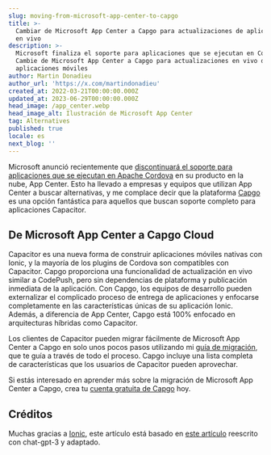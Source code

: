 ```yaml
---
slug: moving-from-microsoft-app-center-to-capgo
title: >-
  Cambiar de Microsoft App Center a Capgo para actualizaciones de aplicaciones
  en vivo
description: >-
  Microsoft finaliza el soporte para aplicaciones que se ejecutan en Cordova.
  Cambie de Microsoft App Center a Capgo para actualizaciones en vivo de
  aplicaciones móviles
author: Martin Donadieu
author_url: 'https://x.com/martindonadieu'
created_at: 2022-03-21T00:00:00.000Z
updated_at: 2023-06-29T00:00:00.000Z
head_image: /app_center.webp
head_image_alt: Ilustración de Microsoft App Center
tag: Alternatives
published: true
locale: es
next_blog: ''
---
```


Microsoft anunció recientemente que [discontinuará el soporte para aplicaciones que se ejecutan en Apache Cordova](https://devblogsmicrosoftcom/appcenter/announcing-apache-cordova-retirement/) en su producto en la nube, App Center. Esto ha llevado a empresas y equipos que utilizan App Center a buscar alternativas, y me complace decir que la plataforma [Capgo](https://capgoapp/) es una opción fantástica para aquellos que buscan soporte completo para aplicaciones Capacitor.

## De Microsoft App Center a Capgo Cloud

Capacitor es una nueva forma de construir aplicaciones móviles nativas con Ionic, y la mayoría de los plugins de Cordova son compatibles con Capacitor. Capgo proporciona una funcionalidad de actualización en vivo similar a CodePush, pero sin dependencias de plataforma y publicación inmediata de la aplicación. Con Capgo, los equipos de desarrollo pueden externalizar el complicado proceso de entrega de aplicaciones y enfocarse completamente en las características únicas de su aplicación Ionic. Además, a diferencia de App Center, Capgo está 100% enfocado en arquitecturas híbridas como Capacitor.

Los clientes de Capacitor pueden migrar fácilmente de Microsoft App Center a Capgo en solo unos pocos pasos utilizando mi [guía de migración](https://capgoapp/blog/appcenter-migration/), que te guía a través de todo el proceso. Capgo incluye una lista completa de características que los usuarios de Capacitor pueden aprovechar.

Si estás interesado en aprender más sobre la migración de Microsoft App Center a Capgo, crea tu [cuenta gratuita de Capgo](/register/) hoy.

## Créditos

Muchas gracias a [Ionic](https://ioniccom/), este artículo está basado en [este artículo](https://ionicio/blog/moving-from-microsoft-app-center-to-ionic-appflow/) reescrito con chat-gpt-3 y adaptado.